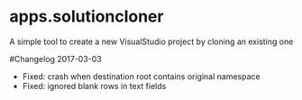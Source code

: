 # apps.solutioncloner
A simple tool to create a new VisualStudio project by cloning an existing one

#Changelog
2017-03-03

- Fixed: crash when destination root contains original namespace
- Fixed: ignored blank rows in text fields